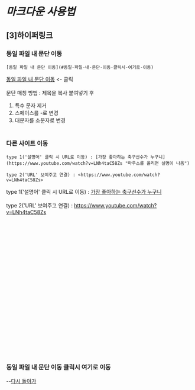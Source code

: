 # _마크다운 사용법_

## __[3]하이퍼링크__

### __동일 파일 내 문단 이동__
```
[동일 파일 내 문단 이동](#동일-파일-내-문단-이동-클릭시-여기로-이동)
```
[동일 파일 내 문단 이동](#동일-파일-내-문단-이동-클릭시-여기로-이동) <- 클릭 <br/> <br/>
문단 매칭 방법 : 제목을 복사 붙여넣기 후 
1) 특수 문자 제거
2) 스페이스를 -로 변경
3) 대문자를 소문자로 변경 <br/> <br/>


### __다른 사이트 이동__
```
type 1('설명어' 클릭 시 URL로 이동) : [가장 좋아하는 축구선수가 누구니](https://www.youtube.com/watch?v=LNh4taC58Zs "마우스를 올리면 설명이 나옴")

type 2('URL' 보여주고 연결) : <https://www.youtube.com/watch?v=LNh4taC58Zs>
```
type 1('설명어' 클릭 시 URL로 이동) : [가장 좋아하는 축구선수가 누구니](https://www.youtube.com/watch?v=LNh4taC58Zs "마우스를 올리면 설명이 나옴") <br/> <br/>
type 2('URL' 보여주고 연결) : <https://www.youtube.com/watch?v=LNh4taC58Zs>
<br/>
<br/>
<br/>
<br/>
<br/>
<br/>
<br/>
<br/>
<br/>
<br/>
<br/>
<br/>
<br/>
<br/>
<br/>
<br/>
<br/>
<br/>
<br/>
<br/>
<br/>
<br/>
<br/>
### 동일 파일 내 문단 이동 클릭시 여기로 이동
--[다시 돌아가](#마크다운-사용법)

